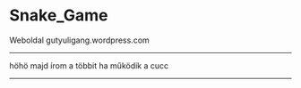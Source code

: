 # Snake_Game


Weboldal
gutyuligang.wordpress.com



------------------------------------------------

höhö majd írom a többit ha működik a cucc

------------------------------------------------
